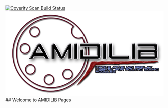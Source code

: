 <a href="https://scan.coverity.com/projects/n0kturnal-amidilib">
  <img alt="Coverity Scan Build Status"
       src="https://scan.coverity.com/projects/13521/badge.svg"/>
</a>
<a href="images/amidilib_logo_no_bg.png">
  <img alt="AMIDILIB logo"
       src="images/amidilib_logo_no_bg.png"/>
</a> 
## Welcome to AMIDILIB Pages

